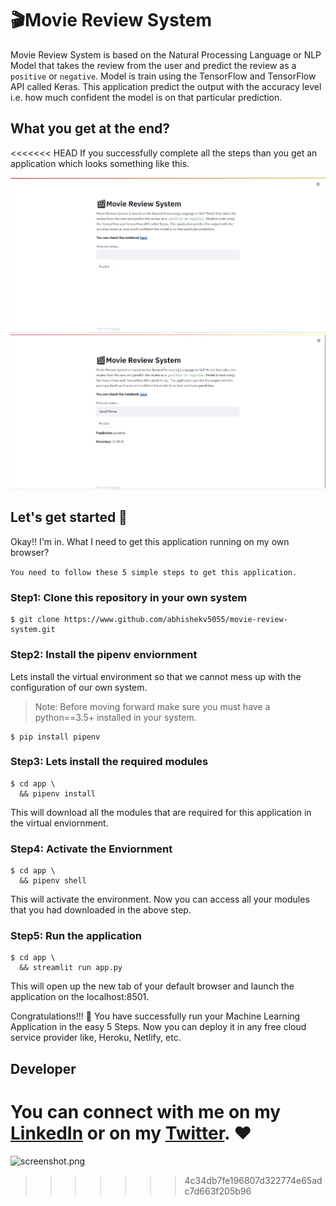 # 🎬Movie Review System
Movie Review System is based on the Natural Processing Language or NLP Model
that takes the review from the user and predict the review as a `positive` or `negative`.
Model is train using the TensorFlow and TensorFlow API called Keras. This application predict 
the output with the accuracy level i.e. how much confident the model is on that particular prediction.

## What you get at the end?
<<<<<<< HEAD
If you successfully complete all the steps than you get an application which looks something like this.

![screenshot.png](\image\screenshot.JPG)
![screenshot-1.jpg](/image/screenshot-1.JPG)

## Let's get started 🤝
Okay!! I'm in. What I need to get this application running on my own browser?

`You need to follow these 5 simple steps to get this application.`

### Step1: Clone this repository in your own system
```
$ git clone https://www.github.com/abhishekv5055/movie-review-system.git
```

### Step2: Install the pipenv enviornment
Lets install the virtual environment so that we cannot mess up with the configuration of our own system.

> Note: Before moving forward make sure you must have a python==3.5+ installed in your system.

```
$ pip install pipenv
```

### Step3: Lets install the required modules
```
$ cd app \
  && pipenv install
```
This will download all the modules that are required for this application in the virtual enviornment.

### Step4: Activate the Enviornment
```
$ cd app \ 
  && pipenv shell
```
This will activate the environment. Now you can access all your modules that you had downloaded in the above step.

### Step5: Run the application
```
$ cd app \
  && streamlit run app.py
```
This will open up the new tab of your default browser and launch the application on the localhost:8501.

Congratulations!!! 🎉 You have successfully run your Machine Learning Application in the easy 5 Steps. Now you can deploy it in any free cloud service provider like, Heroku, Netlify, etc.

## Developer
You can connect with me on my [LinkedIn](https://www.linkedin.com/in/abhishek-vaish) or on my [Twitter](https://www.twitter.com/abhishek_vaish_). ❤
=======
![screenshot.png]('./image/screenshot.jpg')
>>>>>>> 4c34db7fe196807d322774e65adc7d663f205b96
